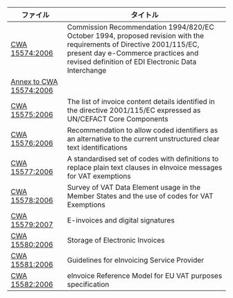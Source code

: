 | ファイル | タイトル |
| --- | --- |
| [CWA 15574:2006](CWA15574-2006-Jul.pdf) | Commission Recommendation 1994/820/EC October 1994, proposed revision with the requirements of Directive 2001/115/EC, present day e-Commerce practices and revised definition of EDI Electronic Data Interchange |
| [Annex to CWA 15574:2006](Annex4-CWA15578-2006-Jul.xls) |  |
| [CWA 15575:2006](CWA15575-2006-Jul.pdf) | The list of invoice content details identified in the directive 2001/115/EC expressed as UN/CEFACT Core Components|
| [CWA 15576:2006](CWA15576-2006-Jul.pdf) | Recommendation to allow coded identifiers as an alternative to the current unstructured clear text identifications |
| [CWA 15577:2006](CWA15577-2006-Jul.pdf) | A standardised set of codes with definitions to replace plain text clauses in eInvoice messages for VAT exemptions |
| [CWA 15578:2006](CWA15578-2006-Jul.pdf) | Survey of VAT Data Element usage in the Member States and the use of codes for VAT Exemptions |
| [CWA 15579:2007](CWA15579-2007-Oct) | E-invoices and digital signatures |
| [CWA 15580:2006](CWA15580-2006-Jul.pdf) | Storage of Electronic Invoices |
| [CWA 15581:2006](CWA15581-2006-Jul.pdf) | Guidelines for eInvoicing Service Provider |
| [CWA 15582:2006](CWA15582-2006-Jul.pdf) | eInvoice Reference Model for EU VAT purposes specification |